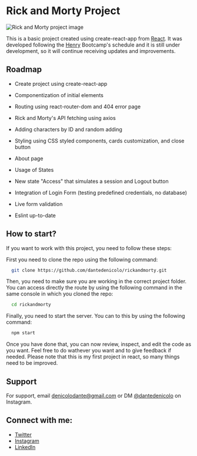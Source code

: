 
# Rick and Morty Project

![Rick and Morty project image](https://imgur.com/HdHbUe6.png)

This is a basic project created using create-react-app from [React](https://react.dev/). It was developed following the [Henry](https://soyhenry.com) Bootcamp's schedule and it is still under development, so it will continue receiving updates and improvements.

## Roadmap

- Create project using create-react-app

- Componentization of initial elements

- Routing using react-router-dom and 404 error page

- Rick and Morty's API fetching using axios

- Adding characters by ID and random adding

- Styling using CSS styled components, cards customization, and close button

- About page

- Usage of States

- New state "Access" that simulates a session and Logout button

- Integration of Login Form (testing predefined credentials, no database)

- Live form validation

- Eslint up-to-date


## How to start?

If you want to work with this project, you need to follow these steps:

First you need to clone the repo using the following command:
```bash
  git clone https://github.com/dantedenicolo/rickandmorty.git
```

Then, you need to make sure you are working in the correct project folder. You can access directly the route by using the following command in the same console in which you cloned the repo:
```bash
  cd rickandmorty
```

Finally, you need to start the server. You can to this by using the following command:
```bash
  npm start
```

Once you have done that, you can now review, inspect, and edit the code as you want. Feel free to do wathever you want and to give feedback if needed. Please note that this is my first project in react, so many things need to be improved.


## Support

For support, email denicolodante@gmail.com or DM [@dantedenicolo](https://instagram.com/dantedenicolo) on Instagram.

## Connect with me:

- [Twitter](https://twitter.com/dantutu_)
- [Instagram](https://instagram.com/dantedenicolo)
- [LinkedIn](https://linkedin.com/dantedenicolo)
